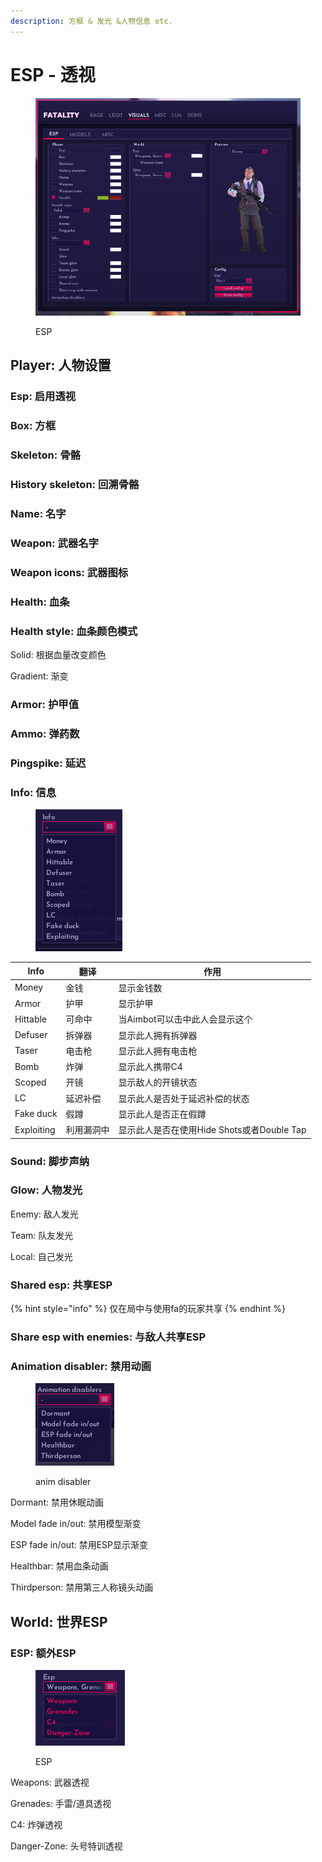 ```yaml
---
description: 方框 & 发光 &人物信息 etc.
---
```


# ESP - 透视

<figure><img src="../.gitbook/assets/esp.png" alt=""><figcaption><p>ESP</p></figcaption></figure>

## Player: 人物设置

### Esp: 启用透视

### Box: 方框

### Skeleton: 骨骼

### History skeleton: 回溯骨骼

### Name: 名字

### Weapon: 武器名字

### &#x20;Weapon icons: 武器图标

### Health: 血条

### Health style: 血条颜色模式

Solid: 根据血量改变颜色

Gradient: 渐变

### Armor: 护甲值

### Ammo: 弹药数

### Pingspike: 延迟

### Info: 信息

<figure><img src="../.gitbook/assets/info flags.png" alt=""><figcaption></figcaption></figure>

| Info       | 翻译    | 作用                              |
| ---------- | ----- | ------------------------------- |
| Money      | 金钱    | 显示金钱数                           |
| Armor      | 护甲    | 显示护甲                            |
| Hittable   | 可命中   | 当Aimbot可以击中此人会显示这个              |
| Defuser    | 拆弹器   | 显示此人拥有拆弹器                       |
| Taser      | 电击枪   | 显示此人拥有电击枪                       |
| Bomb       | 炸弹    | 显示此人携带C4                        |
| Scoped     | 开镜    | 显示敌人的开镜状态                       |
| LC         | 延迟补偿  | 显示此人是否处于延迟补偿的状态                 |
| Fake duck  | 假蹲    | 显示此人是否正在假蹲                      |
| Exploiting | 利用漏洞中 | 显示此人是否在使用Hide Shots或者Double Tap |

### Sound: 脚步声纳

### Glow: 人物发光

Enemy: 敌人发光

Team: 队友发光

Local: 自己发光

### Shared esp: 共享ESP&#x20;

{% hint style="info" %}
仅在局中与使用fa的玩家共享
{% endhint %}

### Share esp with enemies: 与敌人共享ESP

### Animation disabler: 禁用动画

<figure><img src="../.gitbook/assets/anim disablers.png" alt=""><figcaption><p>anim disabler</p></figcaption></figure>

Dormant: 禁用休眠动画

Model fade in/out: 禁用模型渐变

ESP fade in/out: 禁用ESP显示渐变

Healthbar: 禁用血条动画

Thirdperson: 禁用第三人称镜头动画

## World: 世界ESP

### ESP: 额外ESP

<figure><img src="../.gitbook/assets/world - esp &#x26; glow.png" alt=""><figcaption><p>ESP</p></figcaption></figure>

Weapons: 武器透视

Grenades: 手雷/道具透视

C4: 炸弹透视

Danger-Zone: 头号特训透视
